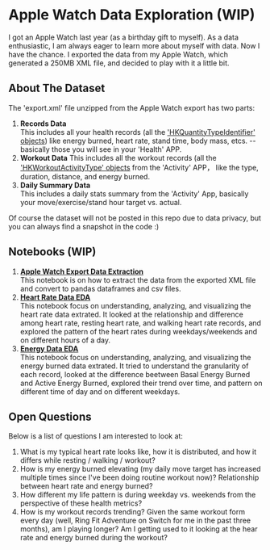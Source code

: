 # Apple Watch Data Exploration (WIP)

I got an Apple Watch last year (as a birthday gift to myself). As a data enthusiastic, I am always eager to learn more about myself with data. Now I have the chance. I exported the data from my Apple Watch, which generated a 250MB XML file, and decided to play with it a little bit.

## About The Dataset

The 'export.xml' file unzipped from the Apple Watch export has two parts:  
1. **Records Data**  
This includes all your health records (all the ['HKQuantityTypeIdentifier' objects](https://developer.apple.com/documentation/healthkit/hkquantitytypeidentifier)) like energy burned, heart rate, stand time, body mass, etcs. -- basically those you will see in your 'Health' APP.  
2. **Workout Data**
This includes all the workout records (all the ['HKWorkoutActivityType' objects](https://developer.apple.com/documentation/healthkit/hkworkoutactivitytype) from the 'Activity' APP， like the type, duration, distance, and energy burned.  
3. **Daily Summary Data**  
This includes a daily stats summary from the 'Activity' App, basically your move/exercise/stand hour target vs. actual.  

Of course the dataset will not be posted in this repo due to data privacy, but you can always find a snapshot in the code :)  

## Notebooks (WIP)
1. [**Apple Watch Export Data Extraction**](https://github.com/yudong-94/Apple-Watch-Data-Exploration/blob/master/Apple%20Watch%20Export%20Data%20Extract.ipynb)  
This notebook is on how to extract the data from the exported XML file and convert to pandas dataframes and csv files.   
2. [**Heart Rate Data EDA**](https://github.com/yudong-94/Apple-Watch-Data-Exploration/blob/master/Apple%20Watch%20Export%20Data%20-%20Heart%20Rate%20EDA.ipynb)  
This notebook focus on understanding, analyzing, and visualizing the heart rate data extrated. It looked at the relationship and difference among heart rate, resting heart rate, and walking heart rate records, and explored the pattern of the heart rates during weekdays/weekends and on different hours of a day.  
2. [**Energy Data EDA**](https://github.com/yudong-94/Apple-Watch-Data-Exploration/blob/master/Apple%20Watch%20Export%20Data%20-%20Energy%20Data%20EDA.ipynb)  
This notebook focus on understanding, analyzing, and visualizing the energy burned data extrated. It tried to understand the granularity of each record, looked at the difference beetween Basal Energy Burned and Active Energy Burned, explored their trend over time, and pattern on different time of day and on different weekdays.    

## Open Questions

Below is a list of questions I am interested to look at:  
1. What is my typical heart rate looks like, how it is distributed, and how it differs while resting / walking / workout?  
2. How is my energy burned elevating (my daily move target has increased multiple times since I've been doing routine workout now)? Relationship between heart rate and energy burned?  
3. How different my life pattern is during weekday vs. weekends from the perspective of these health metrics?  
4. How is my workout records trending? Given the same workout form every day (well, Ring Fit Adventure on Switch for me in the past three months), am I playing longer? Am I getting used to it looking at the hear rate and energy burned during the workout?  
